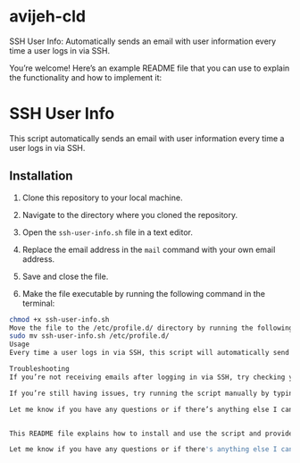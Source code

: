 # avijeh-cld
SSH User Info: Automatically sends an email with user information every time a user logs in via SSH.

You’re welcome! Here’s an example README file that you can use to explain the functionality and how to implement it:

# SSH User Info

This script automatically sends an email with user information every time a user logs in via SSH.

## Installation

1. Clone this repository to your local machine.

2. Navigate to the directory where you cloned the repository.

3. Open the `ssh-user-info.sh` file in a text editor.

4. Replace the email address in the `mail` command with your own email address.

5. Save and close the file.

6. Make the file executable by running the following command in the terminal:

```bash
chmod +x ssh-user-info.sh
Move the file to the /etc/profile.d/ directory by running the following command in the terminal:
sudo mv ssh-user-info.sh /etc/profile.d/
Usage
Every time a user logs in via SSH, this script will automatically send an email with information about the user’s server name, username, IP address, country, browser, OS and time to the email address you specified.

Troubleshooting
If you’re not receiving emails after logging in via SSH, try checking your spam folder or adding the email address you specified to your contacts list.

If you’re still having issues, try running the script manually by typing sudo /etc/profile.d/ssh-user-info.sh in the terminal and checking for any error messages.

Let me know if you have any questions or if there’s anything else I can help you with!


This README file explains how to install and use the script and provides troubleshooting tips if you encounter any issues.

Let me know if you have any questions or if there's anything else I can help you with!

